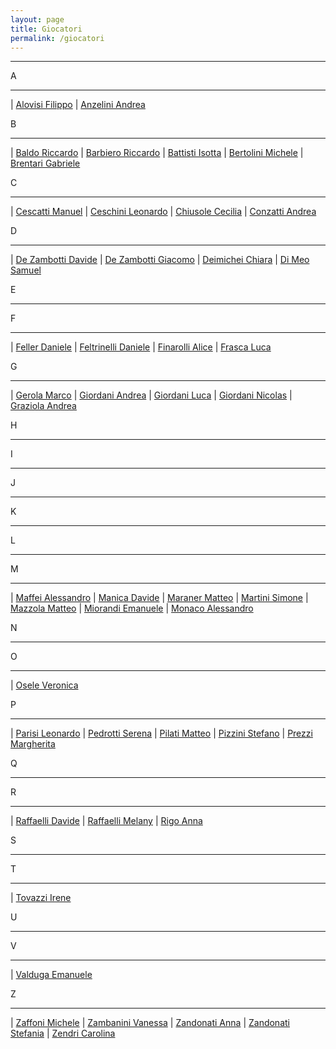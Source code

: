 ```yaml
---
layout: page
title: Giocatori
permalink: /giocatori
---
```



---


A


---


 | [Alovisi Filippo](/calciosplash_lizzana/giocatore/alovisi_filippo) | [Anzelini Andrea](/calciosplash_lizzana/giocatore/anzelini_andrea) 

B


---


 | [Baldo Riccardo](/calciosplash_lizzana/giocatore/baldo_riccardo) | [Barbiero Riccardo](/calciosplash_lizzana/giocatore/barbiero_riccardo) | [Battisti Isotta](/calciosplash_lizzana/giocatore/battisti_isotta)
 | [Bertolini Michele](/calciosplash_lizzana/giocatore/bertolini_michele) | [Brentari Gabriele](/calciosplash_lizzana/giocatore/brentari_gabriele) 

C


---


 | [Cescatti Manuel](/calciosplash_lizzana/giocatore/cescatti_manuel) | [Ceschini Leonardo](/calciosplash_lizzana/giocatore/ceschini_leonardo) | [Chiusole Cecilia](/calciosplash_lizzana/giocatore/chiusole_cecilia)
 | [Conzatti Andrea](/calciosplash_lizzana/giocatore/conzatti_andrea) 

D


---


 | [De Zambotti Davide](/calciosplash_lizzana/giocatore/de_zambotti_davide) | [De Zambotti Giacomo](/calciosplash_lizzana/giocatore/de_zambotti_giacomo) | [Deimichei Chiara](/calciosplash_lizzana/giocatore/deimichei_chiara)
 | [Di Meo Samuel](/calciosplash_lizzana/giocatore/di_meo_samuel) 

E


---


F


---


 | [Feller Daniele](/calciosplash_lizzana/giocatore/feller_daniele) | [Feltrinelli Daniele](/calciosplash_lizzana/giocatore/feltrinelli_daniele) | [Finarolli Alice](/calciosplash_lizzana/giocatore/finarolli_alice)
 | [Frasca Luca](/calciosplash_lizzana/giocatore/frasca_luca) 

G


---


 | [Gerola Marco](/calciosplash_lizzana/giocatore/gerola_marco) | [Giordani Andrea](/calciosplash_lizzana/giocatore/giordani_andrea) | [Giordani Luca](/calciosplash_lizzana/giocatore/giordani_luca)
 | [Giordani Nicolas](/calciosplash_lizzana/giocatore/giordani_nicolas) | [Graziola Andrea](/calciosplash_lizzana/giocatore/graziola_andrea) 

H


---


I


---


J


---


K


---


L


---


M


---


 | [Maffei Alessandro](/calciosplash_lizzana/giocatore/maffei_alessandro) | [Manica Davide](/calciosplash_lizzana/giocatore/manica_davide) | [Maraner Matteo](/calciosplash_lizzana/giocatore/maraner_matteo)
 | [Martini Simone](/calciosplash_lizzana/giocatore/martini_simone) | [Mazzola Matteo](/calciosplash_lizzana/giocatore/mazzola_matteo) | [Miorandi Emanuele](/calciosplash_lizzana/giocatore/miorandi_emanuele)
 | [Monaco Alessandro](/calciosplash_lizzana/giocatore/monaco_alessandro) 

N


---


O


---


 | [Osele Veronica](/calciosplash_lizzana/giocatore/osele_veronica) 

P


---


 | [Parisi Leonardo](/calciosplash_lizzana/giocatore/parisi_leonardo) | [Pedrotti Serena](/calciosplash_lizzana/giocatore/pedrotti_serena) | [Pilati Matteo](/calciosplash_lizzana/giocatore/pilati_matteo)
 | [Pizzini Stefano](/calciosplash_lizzana/giocatore/pizzini_stefano) | [Prezzi Margherita](/calciosplash_lizzana/giocatore/prezzi_margherita) 

Q


---


R


---


 | [Raffaelli Davide](/calciosplash_lizzana/giocatore/raffaelli_davide) | [Raffaelli Melany](/calciosplash_lizzana/giocatore/raffaelli_melany) | [Rigo Anna](/calciosplash_lizzana/giocatore/rigo_anna)
 

S


---


T


---


 | [Tovazzi Irene](/calciosplash_lizzana/giocatore/tovazzi_irene) 

U


---


V


---


 | [Valduga Emanuele](/calciosplash_lizzana/giocatore/valduga_emanuele) 

Z


---


 | [Zaffoni Michele](/calciosplash_lizzana/giocatore/zaffoni_michele) | [Zambanini Vanessa](/calciosplash_lizzana/giocatore/zambanini_vanessa) | [Zandonati Anna](/calciosplash_lizzana/giocatore/zandonati_anna)
 | [Zandonati Stefania](/calciosplash_lizzana/giocatore/zandonati_stefania) | [Zendri Carolina](/calciosplash_lizzana/giocatore/zendri_carolina) 
